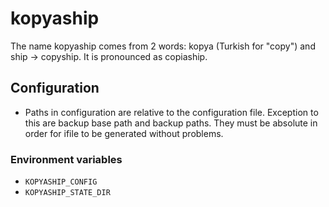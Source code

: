 # kopyaship

The name kopyaship comes from 2 words: kopya (Turkish for "copy") and ship -> copyship. It is pronounced as copiaship.

## Configuration

- Paths in configuration are relative to the configuration file. Exception to this are backup base path and backup paths. They must be absolute in order for ifile to be generated without problems.

### Environment variables

- `KOPYASHIP_CONFIG`
- `KOPYASHIP_STATE_DIR`
